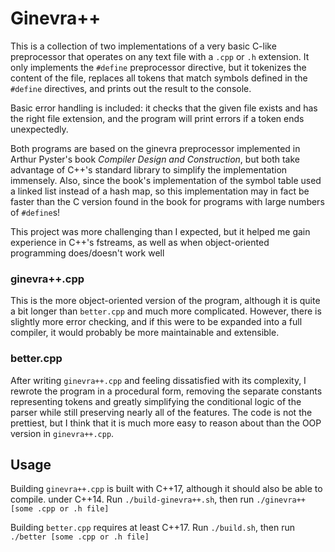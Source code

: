 # Ginevra++

This is a collection of two implementations of a very basic C-like preprocessor that operates on any text file with a `.cpp` or `.h` extension. It only implements the `#define` preprocessor directive, but it tokenizes the content of the file, replaces all tokens that match symbols
defined in the `#define` directives, and prints out the result to the console.

Basic error handling is included: it checks that the given file exists and has the right file extension, and the program will print errors if a token ends unexpectedly.

Both programs are based on the ginevra preprocessor implemented in Arthur Pyster's book
*Compiler Design and Construction*, but both take advantage of C++'s standard library to
simplify the implementation immensely. Also, since the book's implementation of the symbol
table used a linked list instead of a hash map, so this implementation may in fact be
faster than the C version found in the book for programs with large numbers of `#define`s!

This project was more challenging than I expected, but it helped me gain experience
in C++'s fstreams, as well as when object-oriented programming does/doesn't work well

### ginevra++.cpp

This is the more object-oriented version of the program, although it is quite a bit longer
than `better.cpp` and much more complicated. However, there is slightly more error checking,
and if this were to be expanded into a full compiler, it would probably be more maintainable
and extensible.

### better.cpp

After writing `ginevra++.cpp` and feeling dissatisfied with its complexity, I rewrote
the program in a procedural form, removing the separate constants representing tokens
and greatly simplifying the conditional logic of the parser while still preserving nearly
all of the features. The code is not the prettiest, but I think that it is much more easy to
reason about than the OOP version in `ginevra++.cpp`.

## Usage

Building `ginevra++.cpp` is built with C++17, although it should also be able to compile.
under C++14. Run `./build-ginevra++.sh`, then run `./ginevra++ [some .cpp or .h file]`

Building `better.cpp` requires at least C++17. Run `./build.sh`, then run
`./better [some .cpp or .h file]`